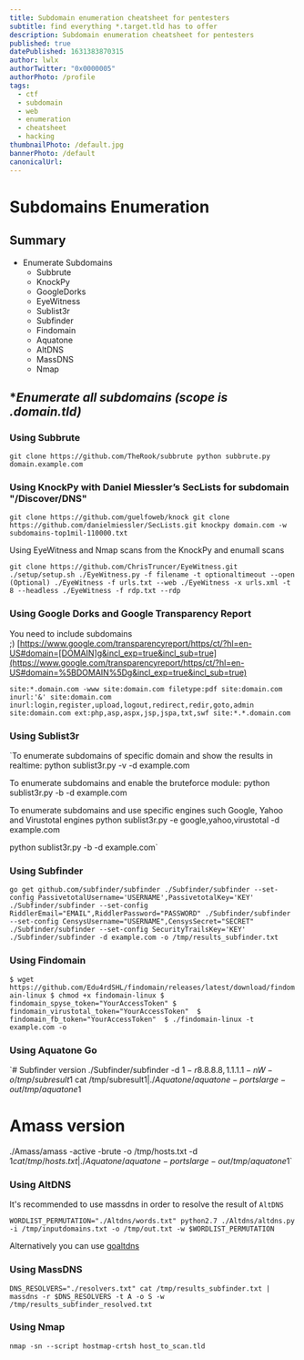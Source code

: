 ```yaml
---
title: Subdomain enumeration cheatsheet for pentesters
subtitle: find everything *.target.tld has to offer
description: Subdomain enumeration cheatsheet for pentesters
published: true
datePublished: 1631383870315
author: lwlx
authorTwitter: "0x0000005"
authorPhoto: /profile
tags:
  - ctf
  - subdomain
  - web
  - enumeration
  - cheatsheet
  - hacking
thumbnailPhoto: /default.jpg
bannerPhoto: /default
canonicalUrl:
---
```



# **Subdomains Enumeration**

## **Summary**

- Enumerate Subdomains
    - Subbrute
    - KnockPy
    - GoogleDorks
    - EyeWitness
    - Sublist3r
    - Subfinder
    - Findomain
    - Aquatone
    - AltDNS
    - MassDNS
    - Nmap

## **Enumerate all subdomains (scope is *.domain.tld)**

### **Using Subbrute**

`git clone https://github.com/TheRook/subbrute
python subbrute.py domain.example.com`

### **Using KnockPy with Daniel Miessler’s SecLists for subdomain "/Discover/DNS"**

`git clone https://github.com/guelfoweb/knock
git clone https://github.com/danielmiessler/SecLists.git
knockpy domain.com -w subdomains-top1mil-110000.txt`

Using EyeWitness and Nmap scans from the KnockPy and enumall scans

`git clone https://github.com/ChrisTruncer/EyeWitness.git
./setup/setup.sh
./EyeWitness.py -f filename -t optionaltimeout --open (Optional)
./EyeWitness -f urls.txt --web
./EyeWitness -x urls.xml -t 8 --headless
./EyeWitness -f rdp.txt --rdp`

### **Using Google Dorks and Google Transparency Report**

You need to include subdomains ;) [https://www.google.com/transparencyreport/https/ct/?hl=en-US#domain=[DOMAIN]g&incl_exp=true&incl_sub=true](https://www.google.com/transparencyreport/https/ct/?hl=en-US#domain=%5BDOMAIN%5Dg&incl_exp=true&incl_sub=true)

`site:*.domain.com -www
site:domain.com filetype:pdf
site:domain.com inurl:'&'
site:domain.com inurl:login,register,upload,logout,redirect,redir,goto,admin
site:domain.com ext:php,asp,aspx,jsp,jspa,txt,swf
site:*.*.domain.com`

### **Using Sublist3r**

`To enumerate subdomains of specific domain and show the results in realtime:
python sublist3r.py -v -d example.com

To enumerate subdomains and enable the bruteforce module:
python sublist3r.py -b -d example.com

To enumerate subdomains and use specific engines such Google, Yahoo and Virustotal engines
python sublist3r.py -e google,yahoo,virustotal -d example.com

python sublist3r.py -b -d example.com`

### **Using Subfinder**

`go get github.com/subfinder/subfinder
./Subfinder/subfinder --set-config PassivetotalUsername='USERNAME',PassivetotalKey='KEY'
./Subfinder/subfinder --set-config RiddlerEmail="EMAIL",RiddlerPassword="PASSWORD"
./Subfinder/subfinder --set-config CensysUsername="USERNAME",CensysSecret="SECRET"
./Subfinder/subfinder --set-config SecurityTrailsKey='KEY'
./Subfinder/subfinder -d example.com -o /tmp/results_subfinder.txt`

### **Using Findomain**

`$ wget https://github.com/Edu4rdSHL/findomain/releases/latest/download/findomain-linux
$ chmod +x findomain-linux
$ findomain_spyse_token="YourAccessToken"
$ findomain_virustotal_token="YourAccessToken" 
$ findomain_fb_token="YourAccessToken" 
$ ./findomain-linux -t example.com -o`

### **Using Aquatone Go**

`# Subfinder version
./Subfinder/subfinder -d $1 -r 8.8.8.8,1.1.1.1 -nW -o /tmp/subresult$1
cat /tmp/subresult$1 | ./Aquatone/aquatone -ports large -out /tmp/aquatone$1

# Amass version
./Amass/amass -active -brute -o /tmp/hosts.txt -d $1
cat /tmp/hosts.txt | ./Aquatone/aquatone -ports large -out /tmp/aquatone$1`

### **Using AltDNS**

It's recommended to use massdns in order to resolve the result of `AltDNS`

`WORDLIST_PERMUTATION="./Altdns/words.txt"
python2.7 ./Altdns/altdns.py -i /tmp/inputdomains.txt -o /tmp/out.txt -w $WORDLIST_PERMUTATION`

Alternatively you can use [goaltdns](https://github.com/subfinder/goaltdns)

### **Using MassDNS**

`DNS_RESOLVERS="./resolvers.txt"
cat /tmp/results_subfinder.txt | massdns -r $DNS_RESOLVERS -t A -o S -w /tmp/results_subfinder_resolved.txt`

### **Using Nmap**

`nmap -sn --script hostmap-crtsh host_to_scan.tld`
